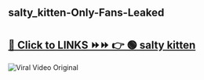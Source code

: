 
 ## salty_kitten-Only-Fans-Leaked

# <h2><a href="https://clipsfans.com/salty_kitten&ref=git">🔗 Click to LINKS ⏩⏩ 👉 🟢 salty kitten </a></h2>

<a href="https://clipsfans.com/salty_kitten&ref=git" rel="nofollow" data-target="animated-image.originalLink"><img src="https://i.ibb.co.com/xMMVF88/686577567.gif" alt="Viral Video Original" style="max-width: 100%; display: inline-block;" data-target="animated-image.originalImage"></a>
